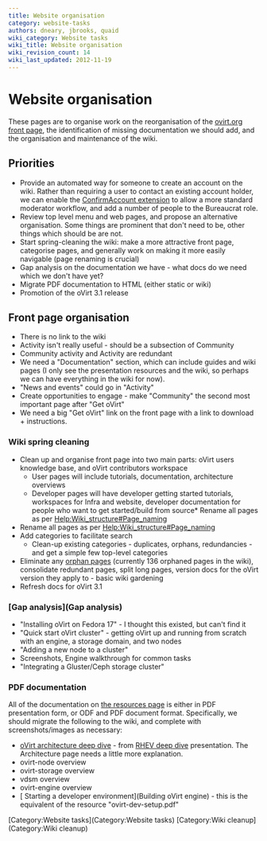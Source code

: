 ```yaml
---
title: Website organisation
category: website-tasks
authors: dneary, jbrooks, quaid
wiki_category: Website tasks
wiki_title: Website organisation
wiki_revision_count: 14
wiki_last_updated: 2012-11-19
---
```


# Website organisation

These pages are to organise work on the reorganisation of the [ovirt.org front page](http://www.ovirt.org), the identification of missing documentation we should add, and the organisation and maintenance of the wiki.

## Priorities

*   Provide an automated way for someone to create an account on the wiki. Rather than requiring a user to contact an existing account holder, we can enable the [ConfirmAccount extension](http://www.mediawiki.org/wiki/Extension:ConfirmAccount) to allow a more standard moderator workflow, and add a number of people to the Bureaucrat role.
*   Review top level menu and web pages, and propose an alternative organisation. Some things are prominent that don't need to be, other things which should be are not.
*   Start spring-cleaning the wiki: make a more attractive front page, categorise pages, and generally work on making it more easily navigable (page renaming is crucial)
*   Gap analysis on the documentation we have - what docs do we need which we don't have yet?
*   Migrate PDF documentation to HTML (either static or wiki)
*   Promotion of the oVirt 3.1 release

## Front page organisation

*   There is no link to the wiki
*   Activity isn't really useful - should be a subsection of Community
*   Community activity and Activity are redundant
*   We need a "Documentation" section, which can include guides and wiki pages (I only see the presentation resources and the wiki, so perhaps we can have everything in the wiki for now).
*   "News and events" could go in "Activity"
*   Create opportunities to engage - make "Community" the second most important page after "Get oVirt"
*   We need a big "Get oVirt" link on the front page with a link to download + instructions.

### Wiki spring cleaning

*   Clean up and organise front page into two main parts: oVirt users knowledge base, and oVirt contributors workspace
    -   User pages will include tutorials, documentation, architecture overviews
    -   Developer pages will have developer getting started tutorials, workspaces for Infra and website, developer documentation for people who want to get started/build from source\* Rename all pages as per <Help:Wiki_structure#Page_naming>
*   Rename all pages as per <Help:Wiki_structure#Page_naming>
*   Add categories to facilitate search
    -   Clean-up existing categories - duplicates, orphans, redundancies - and get a simple few top-level categories
*   Eliminate any [ orphan pages](Special:LonelyPages) (currently 136 orphaned pages in the wiki), consolidate redundant pages, split long pages, version docs for the oVirt version they apply to - basic wiki gardening
*   Refresh docs for oVirt 3.1

### [Gap analysis](Gap analysis)

*   "Installing oVirt on Fedora 17" - I thought this existed, but can't find it
*   "Quick start oVirt cluster" - getting oVirt up and running from scratch with an engine, a storage domain, and two nodes
*   "Adding a new node to a cluster"
*   Screenshots, Engine walkthrough for common tasks
*   "Integrating a Gluster/Ceph storage cluster"

### PDF documentation

All of the documentation on [the resources page](http://www.ovirt.org/project/resources/) is either in PDF presentation form, or ODF and PDF document format. Specifically, we should migrate the following to the wiki, and complete with screenshots/images as necessary:

*   [ oVirt architecture deep dive](Architecture) - from [RHEV deep dive](http://www.redhat.com/summit/2011/presentations/summit/in_the_weeds/thursday/2011_iheim_acathrow_thur_1400_rhev_deepdive.pdf) presentation. The Architecture page needs a little more explanation.
*   ovirt-node overview
*   ovirt-storage overview
*   vdsm overview
*   ovirt-engine overview
*   [ Starting a developer environment](Building oVirt engine) - this is the equivalent of the resource "ovirt-dev-setup.pdf"

[Category:Website tasks](Category:Website tasks) [Category:Wiki cleanup](Category:Wiki cleanup)
